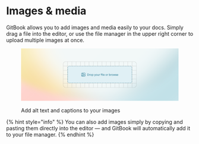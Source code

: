 # Images & media

GitBook allows you to add images and media easily to your docs. Simply drag a file into the editor, or use the file manager in the upper right corner to upload multiple images at once.

<figure><img src="../getting-started/images/images-and-media.png" alt=""><figcaption><p>Add alt text and captions to your images</p></figcaption></figure>

{% hint style="info" %}
You can also add images simply by copying and pasting them directly into the editor — and GitBook will automatically add it to your file manager.
{% endhint %}
